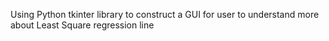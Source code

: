 Using Python tkinter library to construct a GUI for user to understand more about Least Square regression line
